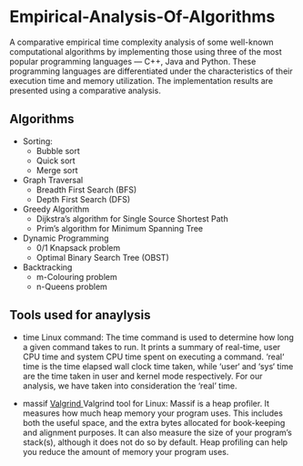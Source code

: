 # Empirical-Analysis-Of-Algorithms
A comparative empirical time complexity analysis of some well-known computational algorithms by implementing those using three of the most popular programming languages — C++, Java and Python. These programming languages are differentiated under the characteristics of their
execution time and memory utilization. The implementation results are presented using a comparative analysis.

## Algorithms
* Sorting:
    * Bubble sort
    * Quick sort
    * Merge sort
* Graph Traversal
    * Breadth First Search (BFS)
    * Depth First Search (DFS)
* Greedy Algorithm
    * Dijkstra’s algorithm for Single Source Shortest Path
    * Prim’s algorithm for Minimum Spanning Tree
* Dynamic Programming
    * 0/1 Knapsack problem
    * Optimal Binary Search Tree (OBST)
* Backtracking
    * m-Colouring problem
    * n-Queens problem

## Tools used for anaylysis
* time Linux command:
The time command is used to determine how long a given command takes to run. It prints a summary of real-time, user CPU time and system CPU time spent on executing a command. ‘real‘ time is the time elapsed wall clock time taken, while ‘user‘ and ‘sys‘ time are the time taken in user and kernel mode respectively. For our analysis, we have taken into consideration the ‘real’ time.

* massif [Valgrind ](https://valgrind.org/) Valgrind tool for Linux:
Massif is a heap profiler. It measures how much heap memory your program uses. This includes both the useful space, and the extra bytes allocated for book-keeping and alignment purposes. It can also measure the size of your program’s stack(s), although it does not do so by default. Heap profiling can help you reduce the amount of memory your program uses.
